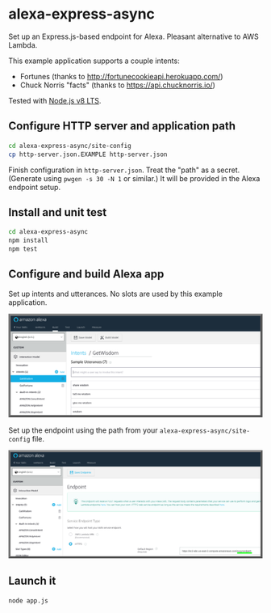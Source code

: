 # alexa-express-async

Set up an Express.js-based endpoint for Alexa. Pleasant alternative to AWS Lambda.

This example application supports a couple intents:
* Fortunes (thanks to http://fortunecookieapi.herokuapp.com/)
* Chuck Norris "facts" (thanks to https://api.chucknorris.io/)

Tested with [Node.js v8 LTS](https://nodejs.org/en/).

## Configure HTTP server and application path

```bash
cd alexa-express-async/site-config
cp http-server.json.EXAMPLE http-server.json
```

Finish configuration in `http-server.json`. Treat the "path" as a secret. (Generate using `pwgen -s 30 -N 1` or similar.) It will be provided in the Alexa endpoint setup.

## Install and unit test

```bash
cd alexa-express-async
npm install
npm test
```

## Configure and build Alexa app

Set up intents and utterances. No slots are used by this example application.

![Screenshot](/README.md-img/utterances.png?raw=true)

Set up the endpoint using the path from your `alexa-express-async/site-config` file.

![Screenshot](/README.md-img/endpoint.png?raw=true)

## Launch it

```bash
node app.js
```
